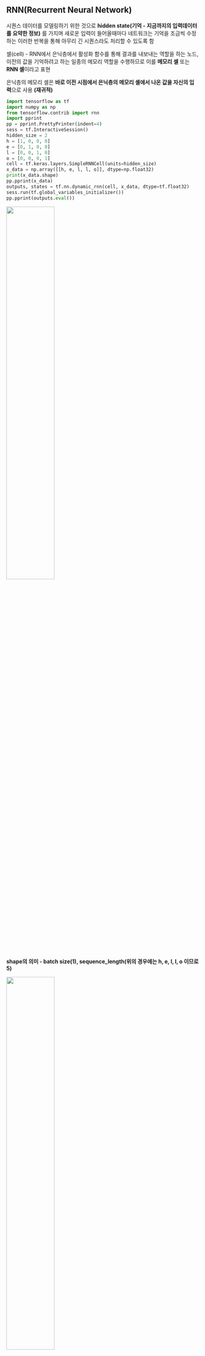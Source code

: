 ## RNN(Recurrent Neural Network)

시퀀스 데이터를 모델링하기 위한 것으로 **hidden state(기억 - 지금까지의 입력데이터를 요약한 정보)** 를 가지며 새로운 입력이 들어올때마다 네트워크는 기억을 조금씩 수정하는 이러한 반복을 통해 아무리 긴 시퀀스라도 처리할 수 있도록 함

셀(cell) - RNN에서 은닉층에서 활성화 함수를 통해 결과를 내보내는 역할을 하는 노드, 이전의 값을 기억하려고 하는 일종의 메모리 역할을 수행하므로 이를 **메모리 셀** 또는 **RNN 셀**이라고 표현

은닉층의 메모리 셀은 **바로 이전 시점에서 은닉층의 메모리 셀에서 나온 값을 자신의 입력**으로 사용 **(재귀적)**

```python
import tensorflow as tf
import numpy as np
from tensorflow.contrib import rnn
import pprint
pp = pprint.PrettyPrinter(indent=4)
sess = tf.InteractiveSession()
hidden_size = 2
h = [1, 0, 0, 0]
e = [0, 1, 0, 0]
l = [0, 0, 1, 0]
o = [0, 0, 0, 1]
cell = tf.keras.layers.SimpleRNNCell(units=hidden_size)
x_data = np.array([[h, e, l, l, o]], dtype=np.float32)
print(x_data.shape) 
pp.pprint(x_data)
outputs, states = tf.nn.dynamic_rnn(cell, x_data, dtype=tf.float32)
sess.run(tf.global_variables_initializer())
pp.pprint(outputs.eval())
```

<img src="https://user-images.githubusercontent.com/58063806/95017234-38553700-0693-11eb-8b84-633aa153adb6.JPG" width=50%/>

**shape의 의미 - batch size(1), sequence_length(위의 경우에는 h, e, l, l, o 이므로 5)**

<img src="https://user-images.githubusercontent.com/58063806/95017236-39866400-0693-11eb-8a6f-47a18976259e.JPG" width=50% />

초기화된 weight들 **(hidden size가 2이므로 2 dimension들이 출력)**

```python
import tensorflow as tf
import numpy as np
from tensorflow.contrib import rnn
import pprint
pp = pprint.PrettyPrinter(indent=4)
sess = tf.InteractiveSession()
hidden_size = 2
h = [1, 0, 0, 0]
e = [0, 1, 0, 0]
l = [0, 0, 1, 0]
o = [0, 0, 0, 1]
x_data = np.array([[h, e, l, l, o], [e, o, l, l, l], [l, l, e, e, l]], dtype=np.float32)
print(x_data.shape)
pp.pprint(x_data)
cell = rnn.BasicLSTMCell(num_units=hidden_size, state_is_tuple=True)
outputs, states = tf.nn.dynamic_rnn(cell, x_data, dtype=tf.float32)
sess.run(tf.global_variables_initializer())
pp.pprint(outputs.eval())
```

다음과 같이 **batch size를 증가(한번에 데이터를 여러개)해서 사용 가능**

<img src="https://user-images.githubusercontent.com/58063806/95017461-64bd8300-0694-11eb-8560-d18b2c33fd5c.JPG" width=35%/>

<img src="https://user-images.githubusercontent.com/58063806/95017462-65eeb000-0694-11eb-9214-7d1e54c7a496.JPG" width=35% />